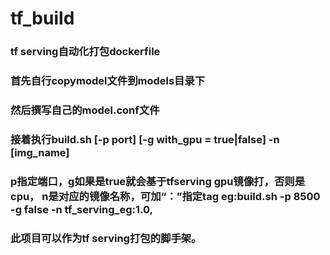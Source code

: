 # tf_build
### tf serving自动化打包dockerfile
### 首先自行copymodel文件到models目录下
### 然后撰写自己的model.conf文件
### 接着执行build.sh [-p port] [-g with_gpu = true|false] -n [img_name]
### p指定端口，g如果是true就会基于tfserving gpu镜像打，否则是cpu， n是对应的镜像名称，可加“：”指定tag eg:build.sh -p 8500 -g false -n tf_serving_eg:1.0,
### 此项目可以作为tf serving打包的脚手架。
